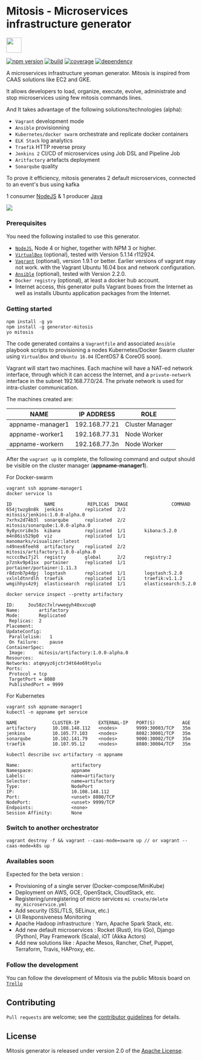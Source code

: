 # Mitosis - Microservices infrastructure generator
<img src="http://chabanerefes.info/prez_1/images/logo.svg" height="40" />

[![npm version](https://badge.fury.io/js/generator-mitosis.svg)](https://badge.fury.io/js/generator-mitosis)
[![build](https://travis-ci.org/NirbyApp/generator-mitosis.svg?branch=master)](https://travis-ci.org/NirbyApp/generator-mitosis)
[![coverage](https://codecov.io/gh/NirbyApp/generator-mitosis/branch/master/graph/badge.svg)](https://codecov.io/gh/NirbyApp/generator-mitosis)
[![dependency](https://david-dm.org/NirbyApp/generator-mitosis.svg?theme=shields.io)](https://david-dm.org/NirbyApp/generator-mitosis)

A microservices infrastructure yeoman generator. Mitosis is inspired from CAAS solutions like EC2 and GKE.

It allows developers to load, organize, execute, evolve, administrate and stop microservices using few mitosis commands lines.

And It takes advantage of the following solutions/technologies (alpha):

- `Vagrant` development mode 
- `Ansible` provisionning
- `Kubernetes/docker swarm` orchestrate and replicate docker containers
- `ELK Stack` log analytics
- `Traefik` HTTP reverse proxy
- `Jenkins 2` CI/CD of microservices using Job DSL and Pipeline Job
- `Aritfactory` artefacts deployment
- `Sonarqube` quality

To prove it efficiency, mitosis generates 2 default microservices, connected to an event's bus using kafka

1 consumer [NodeJS](https://github.com/NirbyApp/mitosis-microservice-nodejs-angular) & 1 producer [Java](https://github.com/NirbyApp/mitosis-microservice-spring-reactor)

<img src="http://chabanerefes.info/prez_1/images/swarm_diagramme.png"/>

### Prerequisites
You need the following installed to use this generator.
- [`NodeJS`](https://nodejs.org/en/download/), Node 4 or higher, together with NPM 3 or higher.
- [`VirtualBox`](https://www.virtualbox.org/wiki/Downloads) (optional), tested with Version 5.1.14 r112924.
- [`Vagrant`](https://www.vagrantup.com/docs/installation/) (optional), version 1.9.1 or better. Earlier versions of vagrant may not work.
with the Vagrant Ubuntu 16.04 box and network configuration.
- [`Ansible`](http://docs.ansible.com/ansible/intro_installation.html) (optional), tested with Version 2.2.0. 
- `Docker registry` (optional), at least a docker hub account.
- Internet access, this generator pulls Vagrant boxes from the Internet as well
as installs Ubuntu application packages from the Internet.

### Getting started

```
npm install -g yo
npm install -g generator-mitosis
yo mitosis
```

The code generated contains a `Vagrantfile` and associated `Ansible` playbook scripts
to provisioning a nodes Kubernetes/Docker Swarm cluster using `VirtualBox` and `Ubuntu
16.04` (CentOS7 & CoreOS soon).

Vagrant will start two machines. Each machine will have a NAT-ed network
interface, through which it can access the Internet, and a `private-network`
interface in the subnet 192.168.77.0/24. The private network is used for
intra-cluster communication.

The machines created are:

| NAME | IP ADDRESS | ROLE |
| --- | --- | --- |
| appname-manager1 | 192.168.77.21 | Cluster Manager |
| appname-worker1 | 192.168.77.31 | Node Worker |
| appname-workern | 192.168.77.3n | Node Worker |

After the `vagrant up` is complete, the following command and output should be
visible on the cluster manager (**appname-manager1**).

For Docker-swarm
```
vagrant ssh appname-manager1
docker service ls 
```
```
ID            NAME            REPLICAS  IMAGE                COMMAND
654jtwzg8n8k  jenkins        replicated  2/2       mitosis/jenkins:1.0.0-alpha.0
7xrhx2d74b3l  sonarqube      replicated  2/2       mitosis/sonarqube:1.0.0-alpha.0
9y8ycnri8e3s  kibana         replicated  1/1       kibana:5.2.0
m4n86is529p0  viz            replicated  1/1       manomarks/visualizer:latest
n49nex6feeh8  artifactory    replicated  2/2       mitosis/artifactory:1.0.0-alpha.0
ncccc0wi7j2l  registry       global      2/2       registry:2
p7znkv9p41sx  portainer      replicated  1/1       portainer/portainer:1.11.3
r8dznb7p4dpj  logstash       replicated  1/1       logstash:5.2.0
vxlnldtnrdlh  traefik        replicated  1/1       traefik:v1.1.2
wmgihhys4z9j  elasticsearch  replicated  1/1       elasticsearch:5.2.0
```
```
docker service inspect --pretty artifactory 
```
```
ID:		3ou58zc7xlrwwegyh40xxcuq0
Name:		artifactory
Mode:		Replicated
 Replicas:	2
Placement:
UpdateConfig:
 Parallelism:	1
 On failure:	pause
ContainerSpec:
 Image:		mitosis/artifactory:1.0.0-alpha.0
Resources:
Networks: atqmyyz6jctr34t64o69tyolu
Ports:
 Protocol = tcp
 TargetPort = 8080
 PublishedPort = 9999
```

For Kubernetes
```
vagrant ssh appname-manager1
kubectl -n appname get service 
```
```
NAME             CLUSTER-IP       EXTERNAL-IP   PORT(S)          AGE
artifactory      10.108.148.112   <nodes>       9999:30003/TCP   35m
jenkins          10.105.77.103    <nodes>       8082:30001/TCP   35m
sonarqube        10.102.141.79    <nodes>       9000:30002/TCP   35m
traefik          10.107.95.12     <nodes>       8080:30004/TCP   35m
```
```
kubectl describe svc artifactory -n appname 
```
```
Name:                   artifactory
Namespace:              appname
Labels:                 name=artifactory
Selector:               name=artifactory
Type:                   NodePort
IP:                     10.108.148.112
Port:                   <unset> 8080/TCP
NodePort:               <unset> 9999/TCP
Endpoints:              <none>
Session Affinity:       None
```

### Switch to another orchestrator
```
vagrant destroy -f && vagrant --caas-mode=swarm up // or vagrant --caas-mode=k8s up
```
### Availables soon

Expected for the beta version :
 - Provisioning of a single server (Docker-compose/MiniKube)
 - Deployment on AWS, GCE, OpenStack, CloudStack, etc.
 - Registering/unregistering of micro services `mi create/delete my_microservice.yml`
 - Add security (SSL/TLS, SELinux, etc.)
 - UI Responsiveness Monitoring
 - Apache Hadoop infrastructure : Yarn, Apache Spark Stack, etc.
 - Add new default microservices : Rocket (Rust), Iris (Go), Django (Python), Play Framework (Scala), iOT (Akka Actors)
 - Add new solutions like : Apache Mesos, Rancher, Chef, Puppet, Terraform, Travis, HAProxy, etc.

### Follow the development
You can follow the development of Mitosis via the public Mitosis board on [`Trello`](https://trello.com/b/TCgfbNXK/mitosis)

## Contributing
`Pull requests` are welcome; see the [contributor guidelines](CONTRIBUTING.md) for details.

## License
Mitosis generator is released under version 2.0 of the [Apache License](LICENSE).